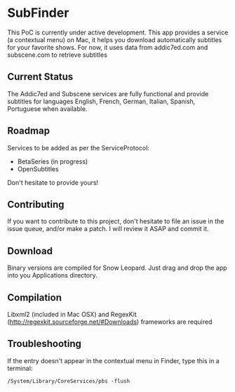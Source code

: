 SubFinder
=========

This PoC is currently under active development.
This app provides a service (a contextual menu) on Mac, it helps you download 
automatically subtitles for your favorite shows.
For now, it uses data from addic7ed.com and subscene.com to retrieve subtitles


Current Status
--------------
The Addic7ed and Subscene services are fully functional and provide subtitles
for languages English, French, German, Italian, Spanish, Portuguese when 
available.


Roadmap
---------
Services to be added as per the ServiceProtocol:
 * BetaSeries (in progress)
 * OpenSubtitles
 
Don't hesitate to provide yours!


Contributing
------------
If you want to contribute to this project, don't hesitate to file an issue in 
the issue queue, and/or make a patch. I will review it ASAP and commit it.


Download
--------
Binary versions are compiled for Snow Leopard. Just drag and drop the app into 
you Applications directory.


Compilation
---------
Libxml2 (included in Mac OSX) and RegexKit 
(http://regexkit.sourceforge.net/#Downloads) frameworks are required


Troubleshooting
---------------
If the entry doesn't appear in the contextual menu in Finder, type this in a 
terminal:

	/System/Library/CoreServices/pbs -flush
